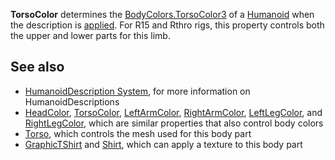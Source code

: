 **TorsoColor** determines the [BodyColors.TorsoColor3](https://developer.roblox.com/en-us/api-reference/property/BodyColors/TorsoColor3) of a [Humanoid](https://developer.roblox.com/en-us/api-reference/class/Humanoid) when the description is [applied](https://developer.roblox.com/en-us/api-reference/function/Humanoid/ApplyDescription). For R15 and Rthro rigs, this property controls both the upper and lower parts for this limb.

See also
--------

*   [HumanoidDescription System](https://developer.roblox.com/en-us/articles/humanoiddescription-system), for more information on HumanoidDescriptions
*   [HeadColor](https://developer.roblox.com/en-us/api-reference/property/HumanoidDescription/HeadColor), [TorsoColor](https://developer.roblox.com/en-us/api-reference/property/HumanoidDescription/TorsoColor), [LeftArmColor](https://developer.roblox.com/en-us/api-reference/property/HumanoidDescription/LeftArmColor), [RightArmColor](https://developer.roblox.com/en-us/api-reference/property/HumanoidDescription/RightArmColor), [LeftLegColor](https://developer.roblox.com/en-us/api-reference/property/HumanoidDescription/LeftLegColor), and [RightLegColor](https://developer.roblox.com/en-us/api-reference/property/HumanoidDescription/RightLegColor), which are similar properties that also control body colors
*   [Torso](https://developer.roblox.com/en-us/api-reference/property/HumanoidDescription/Torso), which controls the mesh used for this body part
*   [GraphicTShirt](https://developer.roblox.com/en-us/api-reference/property/HumanoidDescription/GraphicTShirt) and [Shirt](https://developer.roblox.com/en-us/api-reference/property/HumanoidDescription/Shirt), which can apply a texture to this body part